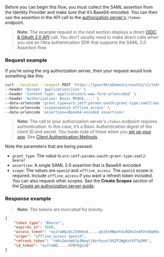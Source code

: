Before you can begin this flow, you must collect the SAML assertion from the Identity Provider and make sure that it’s Base64-encoded. You can then use the assertion in the API call to the [authorization server's](/docs/concepts/auth-servers/#custom-authorization-server) `/token` endpoint.

> **Note:** The example request in the next section displays a direct [OIDC & OAuth 2.0 API](https://developer.okta.com/docs/api/openapi/okta-oauth/guides/overview/) call. You don't usually need to make direct calls when you use an Okta authentication SDK that supports the SAML 2.0 Assertion flow.

### Request example

If you’re using the org authorization server, then your request would look something like this:

```bash
curl --location --request POST 'https://{yourOktaDomain}/oauth2/v1/token' \
--header 'Accept: application/json' \
--header 'Content-Type: application/x-www-form-urlencoded' \
--header 'Authorization: Basic MG9hb....' \
--data-urlencode 'grant_type=urn:ietf:params:oauth:grant-type:saml2-bearer' \
--data-urlencode 'scope=openid offline_access' \
--data-urlencode 'assertion=<Base64-encoded assertion>'
```

> **Note:** The call to your authorization server's `/token` endpoint requires authentication. In this case, it’s a Basic Authentication digest of the client ID and secret. You made note of these when you [set up your app](#set-up-your-app). See [Client Authentication Methods](https://developer.okta.com/docs/api/openapi/okta-oauth/guides/client-auth/#client-authentication-methods).

Note the parameters that are being passed:

- `grant_type`: The value is `urn:ietf:params:oauth:grant-type:saml2-bearer`
- `assertion`: A single SAML 2.0 assertion that is Base64-encoded
- `scope`: The values are `openid` and `offline_access`. The `openid` scope is required. Include `offline_access` if you want a refresh token included. You can also request other scopes. See the **Create Scopes** section of the [Create an authorization server guide](/docs/guides/customize-authz-server/main/#create-scopes).

### Response example

> **Note:** The tokens are truncated for brevity.

```JSON
{
    "token_type": "Bearer",
    "expires_in": 3600,
    "access_token": "eyJraWQiOiJ3UHdvd.....gkJktHWp4YeLBGRxInAP2n4OpK6g1LmtNsEZw",
    "scope": "offline_access openid",
    "refresh_token": "rHXv2mvdmkfp3MwqYjNzrhyuvlVGZF2WgKsYXfTq3Mk",
    "id_token": "eyJraWQ.....h7BYbgCzQ"
}
```
